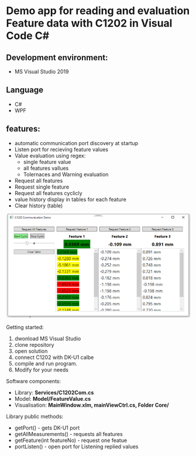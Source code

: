 # Demo app for reading and evaluation Feature data with C1202 in Visual Code C#

## Development environment:
- MS Visual Studio 2019

## Language
- C#
- WPF

## features:
- automatic communication port discovery at startup
- Listen port for recieving feature values
- Value evaluation using regex:
    - single feature value
    - all features vallues
    - Tolernaces and Warning evaluation
- Request all features
- Request single feature
- Request all features cyclicly
- value history display in tables for each feature
- Clear history (table)

![img](page.png)

Getting started:
1. dwonload MS Visual Studio
2. clone repository
3. open solution
4. connect C1202 with DK-U1 calbe
5. compile and run program.
6. Modify for your needs

Software components:
- Library: **Services/C1202Com.cs**
- Model: **Model/FeatureValue.cs**
- Visualisation: **MainWindow.xlm, mainViewCtrl.cs, Folder Core/**


Library public methods:
- getPort() - gets DK-U1 port
- getAllMeasurements() - requests all features
- getFeature(int featureNo) - request one featue
- portListen() - open port for Listening replied values
